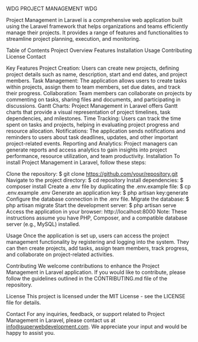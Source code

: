 WDG PROJECT MANAGEMENT 
WDG

Project Management in Laravel is a comprehensive web application built using the Laravel framework that helps organizations and teams efficiently manage their projects. It provides a range of features and functionalities to streamline project planning, execution, and monitoring.

Table of Contents
Project Overview
Features
Installation
Usage
Contributing
License
Contact

Key Features
Project Creation: Users can create new projects, defining project details such as name, description, start and end dates, and project members.
Task Management: The application allows users to create tasks within projects, assign them to team members, set due dates, and track their progress.
Collaboration: Team members can collaborate on projects by commenting on tasks, sharing files and documents, and participating in discussions.
Gantt Charts: Project Management in Laravel offers Gantt charts that provide a visual representation of project timelines, task dependencies, and milestones.
Time Tracking: Users can track the time spent on tasks and projects, helping in evaluating project progress and resource allocation.
Notifications: The application sends notifications and reminders to users about task deadlines, updates, and other important project-related events.
Reporting and Analytics: Project managers can generate reports and access analytics to gain insights into project performance, resource utilization, and team productivity.
Installation
To install Project Management in Laravel, follow these steps:

Clone the repository: $ git clone https://github.com/your/repository.git
Navigate to the project directory: $ cd repository
Install dependencies: $ composer install
Create a .env file by duplicating the .env.example file: $ cp .env.example .env
Generate an application key: $ php artisan key:generate
Configure the database connection in the .env file.
Migrate the database: $ php artisan migrate
Start the development server: $ php artisan serve
Access the application in your browser: http://localhost:8000
Note: These instructions assume you have PHP, Composer, and a compatible database server (e.g., MySQL) installed.

Usage
Once the application is set up, users can access the project management functionality by registering and logging into the system. They can then create projects, add tasks, assign team members, track progress, and collaborate on project-related activities.

Contributing
We welcome contributions to enhance the Project Management in Laravel application. If you would like to contribute, please follow the guidelines outlined in the CONTRIBUTING.md file of the repository.

License
This project is licensed under the MIT License - see the LICENSE file for details.

Contact
For any inquiries, feedback, or support related to Project Management in Laravel, please contact us at info@superwebdevelopment.com. We appreciate your input and would be happy to assist you.

<!---
wdg2023/wdg2023 is a ✨ special ✨ repository because its `README.md` (this file) appears on your GitHub profile.
You can click the Preview link to take a look at your changes.
--->
